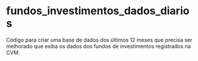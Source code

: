 # fundos_investimentos_dados_diarios
Código para criar uma base de dados dos últimos 12 meses que precisa ser melhorado que exiba os dados dos fundos de investimentos registrados na CVM.
